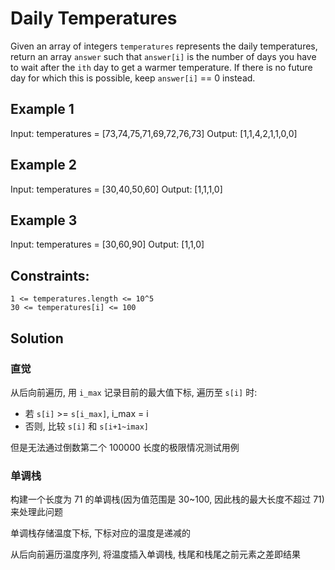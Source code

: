 # Daily Temperatures

Given an array of integers `temperatures` represents the daily temperatures,
return an array `answer` such that `answer[i]` is the number of days you have to
wait after the `ith` day to get a warmer temperature. If there is no future day
for which this is possible, keep `answer[i]` == 0 instead.

## Example 1

Input: temperatures = [73,74,75,71,69,72,76,73]
Output: [1,1,4,2,1,1,0,0]

## Example 2

Input: temperatures = [30,40,50,60]
Output: [1,1,1,0]

## Example 3

Input: temperatures = [30,60,90]
Output: [1,1,0]

## Constraints:

    1 <= temperatures.length <= 10^5
    30 <= temperatures[i] <= 100

## Solution

### 直觉

从后向前遍历, 用 `i_max` 记录目前的最大值下标, 遍历至 `s[i]` 时:

- 若 `s[i]` >= `s[i_max]`, i_max = i
- 否则, 比较 `s[i]` 和 `s[i+1~imax]`

但是无法通过倒数第二个 100000 长度的极限情况测试用例

### 单调栈

构建一个长度为 71 的单调栈(因为值范围是 30~100, 因此栈的最大长度不超过 71) 来处理此问题

单调栈存储温度下标, 下标对应的温度是递减的

从后向前遍历温度序列, 将温度插入单调栈, 栈尾和栈尾之前元素之差即结果
